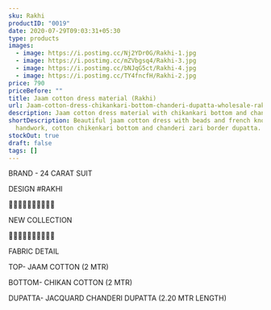 ```yaml
---
sku: Rakhi
productID: "0019"
date: 2020-07-29T09:03:31+05:30
type: products
images:
  - image: https://i.postimg.cc/Nj2YDr0G/Rakhi-1.jpg
  - image: https://i.postimg.cc/mZVbgsq4/Rakhi-3.jpg
  - image: https://i.postimg.cc/bNJqG5ct/Rakhi-4.jpg
  - image: https://i.postimg.cc/TY4fncfH/Rakhi-2.jpg
price: 790
priceBefore: ""
title: Jaam cotton dress material (Rakhi)
url: Jaam-cotton-dress-chikankari-bottom-chanderi-dupatta-wholesale-rakhi
description: Jaam cotton dress material with chikankari bottom and chanderi dupatta
shortDescription: Beautiful jaam cotton dress with beads and french knot
  handwork, cotton chikenkari bottom and chanderi zari border dupatta.
stockOut: true
draft: false
tags: []
---
```

BRAND - 24 CARAT SUIT

DESIGN #RAKHI

💐💐💐💐💐💐💐💐💐💐

NEW COLLECTION

🌷🌷🌷🌷🌷🌷🌷🌷🌷🌷

FABRIC DETAIL

TOP- JAAM COTTON (2 MTR)

BOTTOM- CHIKAN COTTON (2 MTR)

DUPATTA- JACQUARD CHANDERI DUPATTA (2.20 MTR LENGTH)